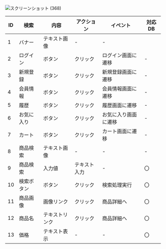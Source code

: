 ![スクリーンショット (368)](https://user-images.githubusercontent.com/83048171/136134617-248e5f9f-4b38-44ed-b1d5-8caacec919eb.png)

|ID|検索|内容|アクション|イベント|対応DB|
|--|----|---|---------|--------|-----|
|1|バナー|テキスト画像|-|-|
|2|ログイン|ボタン|クリック|ログイン画面に遷移|-|
|3|新規登録|ボタン|クリック|新規登録画面に遷移|-|
|4|会員情報|ボタン|クリック|会員情報画面に遷移|-|
|5|履歴|ボタン|クリック|履歴画面に遷移|-|
|6|お気に入り|ボタン|クリック|お気に入り画面に遷移|-|
|7|カート|ボタン|クリック|カート画面に遷移|-|
|8|商品検索|テキスト画像|-|-|-|
|9|商品検索|入力値|テキスト入力|-|〇|
|10|検索ボタン|ボタン|クリック|検索処理実行|〇|
|11|商品画像|画像リンク|クリック|商品詳細へ|〇|
|12|商品名|テキストリンク|クリック|商品詳細へ|〇|
|13|価格|テキスト表示|-|-|〇|
